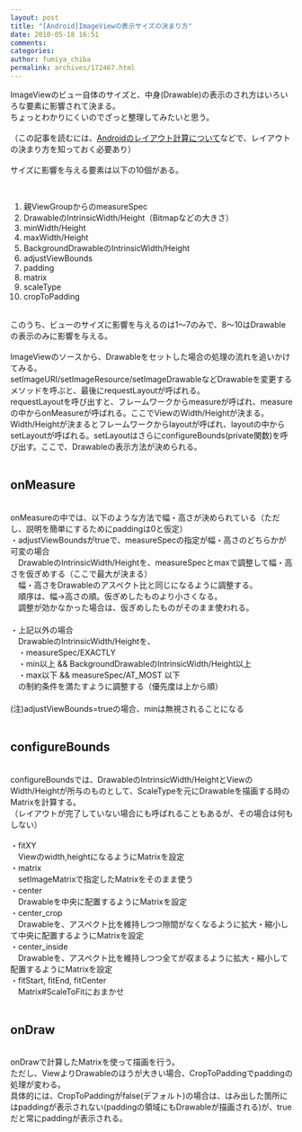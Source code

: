 ```yaml
---
layout: post
title: "[Android]ImageViewの表示サイズの決まり方"
date: 2010-05-18 16:51
comments: 
categories: 
author: fumiya_chiba
permalink: archives/172467.html
---
```


ImageViewのビュー自体のサイズと、中身(Drawable)の表示のされ方はいろいろな要素に影響されて決まる。<br>
ちょっとわかりにくいのでざっと整理してみたいと思う。<br>
<br>
（この記事を読むには、<a href="http://fchiba.blog114.fc2.com/blog-entry-32.html" target="_blank" title="Androidのレイアウト計算について">Androidのレイアウト計算について</a>などで、レイアウトの決まり方を知っておく必要あり）<br>
<br>
サイズに影響を与える要素は以下の10個がある。<ol><br>
<li>親ViewGroupからのmeasureSpec<br>
<li>DrawableのIntrinsicWidth/Height（Bitmapなどの大きさ）<br>
<li>minWidth/Height<br>
<li>maxWidth/Height<br>
<li>BackgroundDrawableのIntrinsicWidth/Height<br>
<li>adjustViewBounds<br>
<li>padding<br>
<li>matrix<br>
<li>scaleType<br>
<li>cropToPadding<br>
</ol><br>
このうち、ビューのサイズに影響を与えるのは1～7のみで、8～10はDrawableの表示のみに影響を与える。<br>
<br>
ImageViewのソースから、Drawableをセットした場合の処理の流れを追いかけてみる。<br>
setImageURI/setImageResource/setImageDrawableなどDrawableを変更するメソッドを呼ぶと、最後にrequestLayoutが呼ばれる。<br>
requestLayoutを呼び出すと、フレームワークからmeasureが呼ばれ、measureの中からonMeasureが呼ばれる。ここでViewのWidth/Heightが決まる。<br>
Width/Heightが決まるとフレームワークからlayoutが呼ばれ、layoutの中からsetLayoutが呼ばれる。setLayoutはさらにconfigureBounds(private関数)を呼び出す。ここで、Drawableの表示方法が決められる。<br>
<br>
<h2>onMeasure</h2><br>
onMeasureの中では、以下のような方法で幅・高さが決められている（ただし、説明を簡単にするためにpaddingは0と仮定）<br>
・adjustViewBoundsがtrueで、measureSpecの指定が幅・高さのどちらかが可変の場合<br>
　DrawableのIntrinsicWidth/Heightを、measureSpecとmaxで調整して幅・高さを仮ぎめする（ここで最大が決まる）<br>
　幅・高さをDrawableのアスペクト比と同じになるように調整する。<br>
　順序は、幅→高さの順。仮ぎめしたものより小さくなる。<br>
　調整が効かなかった場合は、仮ぎめしたものがそのまま使われる。<br>
　<br>
・上記以外の場合<br>
　DrawableのIntrinsicWidth/Heightを、<br>
　・measureSpec/EXACTLY<br>
　・min以上 && BackgroundDrawableのIntrinsicWidth/Height以上<br>
　・max以下 && measureSpec/AT_MOST 以下<br>
　の制約条件を満たすように調整する（優先度は上から順）<br>
　<br>
(注)adjustViewBounds=trueの場合、minは無視されることになる<br>
<br>
<h2>configureBounds</h2><br>
configureBoundsでは、DrawableのIntrinsicWidth/HeightとViewのWidth/Heightが所与のものとして、ScaleTypeを元にDrawableを描画する時のMatrixを計算する。<br>
（レイアウトが完了していない場合にも呼ばれることもあるが、その場合は何もしない）<br>
<br>
・fitXY<br>
　Viewのwidth,heightになるようにMatrixを設定<br>
・matrix<br>
　setImageMatrixで指定したMatrixをそのまま使う<br>
・center<br>
　Drawableを中央に配置するようにMatrixを設定<br>
・center_crop<br>
　Drawableを、アスペクト比を維持しつつ隙間がなくなるように拡大・縮小して中央に配置するようにMatrixを設定<br>
・center_inside<br>
　Drawableを、アスペクト比を維持しつつ全てが収まるように拡大・縮小して配置するようにMatrixを設定<br>
・fitStart, fitEnd, fitCenter<br>
　Matrix#ScaleToFitにおまかせ<br>
<br>
<h2>onDraw</h2><br>
onDrawで計算したMatrixを使って描画を行う。<br>
ただし、ViewよりDrawableのほうが大きい場合、CropToPaddingでpaddingの処理が変わる。<br>
具体的には、CropToPaddingがfalse(デフォルト)の場合は、はみ出した箇所にはpaddingが表示されない(paddingの領域にもDrawableが描画される)が、trueだと常にpaddingが表示される。<br>


